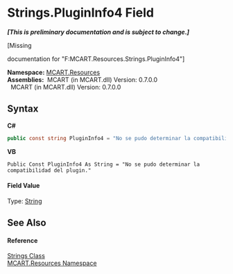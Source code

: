# Strings.PluginInfo4 Field
 _**\[This is preliminary documentation and is subject to change.\]**_

\[Missing <summary> documentation for "F:MCART.Resources.Strings.PluginInfo4"\]

**Namespace:**&nbsp;<a href="041b170e-5907-685d-b002-4dcd9adea31f">MCART.Resources</a><br />**Assemblies:**&nbsp;&nbsp;MCART (in MCART.dll) Version: 0.7.0.0<br />&nbsp;&nbsp;MCART (in MCART.dll) Version: 0.7.0.0<br />

## Syntax

**C#**<br />
``` C#
public const string PluginInfo4 = "No se pudo determinar la compatibilidad del plugin."
```

**VB**<br />
``` VB
Public Const PluginInfo4 As String = "No se pudo determinar la compatibilidad del plugin."
```


#### Field Value
Type: <a href="http://msdn2.microsoft.com/es-es/library/s1wwdcbf" target="_blank">String</a>

## See Also


#### Reference
<a href="405d9625-9048-d87c-0dfb-200370247352">Strings Class</a><br /><a href="041b170e-5907-685d-b002-4dcd9adea31f">MCART.Resources Namespace</a><br />